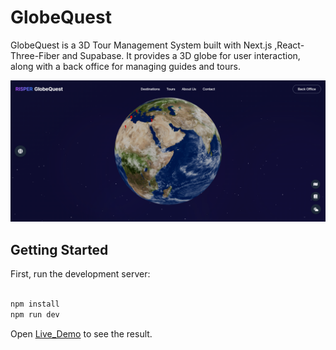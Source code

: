 
# GlobeQuest

GlobeQuest is a 3D Tour Management System built with Next.js ,React-Three-Fiber and Supabase. It provides a 3D globe for user interaction, along with a back office for managing guides and tours.

![GlobeQuest Logo](./public/demo_cap.png)

## Getting Started

First, run the development server:

```bash

npm install
npm run dev


```

Open [Live_Demo](https://pfe-project-six.vercel.app/homepage) to see the result.


